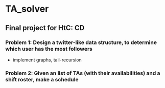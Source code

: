 # TA_solver


## Final project for HtC: CD

### Problem 1: Design a twitter-like data structure, to determine which user has the most followers
- implement graphs, tail-recursion


### Problem 2: Given an list of TAs (with their availabilities) and a shift roster, make a schedule
